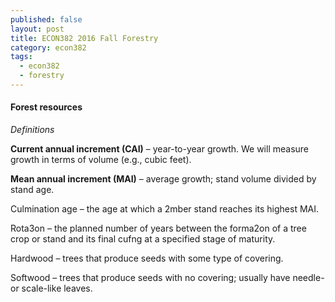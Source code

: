 ```yaml
---
published: false
layout: post
title: ECON382 2016 Fall Forestry
category: econ382
tags:
  - econ382
  - forestry
---
```



#### Forest resources
_Definitions_

**Current annual increment (CAI)** – year-to-year growth. We will
measure growth in terms of volume (e.g., cubic feet).

**Mean annual increment (MAI)** – average growth; stand volume
divided by stand age.

Culmination age – the age at which a 2mber stand reaches its
highest MAI.

Rota3on – the planned number of years between the forma2on
of a tree crop or stand and its final cufng at a specified stage of
maturity.

Hardwood – trees that produce seeds with some type of covering.

Softwood – trees that produce seeds with no covering; usually
have needle- or scale-like leaves.


